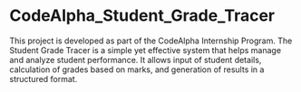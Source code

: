 # CodeAlpha_Student_Grade_Tracer
This project is developed as part of the CodeAlpha Internship Program. The Student Grade Tracer is a simple yet effective system that helps manage and analyze student performance. It allows input of student details, calculation of grades based on marks, and generation of results in a structured format.

